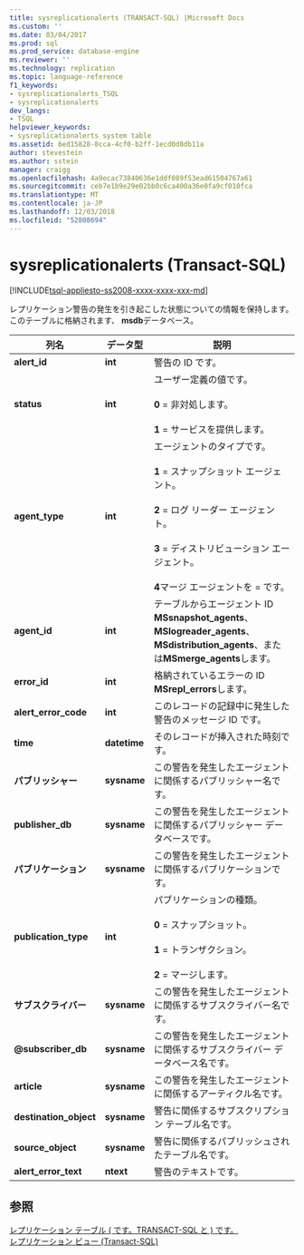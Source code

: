 ```yaml
---
title: sysreplicationalerts (TRANSACT-SQL) |Microsoft Docs
ms.custom: ''
ms.date: 03/04/2017
ms.prod: sql
ms.prod_service: database-engine
ms.reviewer: ''
ms.technology: replication
ms.topic: language-reference
f1_keywords:
- sysreplicationalerts_TSQL
- sysreplicationalerts
dev_langs:
- TSQL
helpviewer_keywords:
- sysreplicationalerts system table
ms.assetid: 6ed15828-8cca-4cf0-b2ff-1ecd0d8db11a
author: stevestein
ms.author: sstein
manager: craigg
ms.openlocfilehash: 4a9ecac73840636e1ddf089f53ead61504767a61
ms.sourcegitcommit: ceb7e1b9e29e02bb0c6ca400a36e0fa9cf010fca
ms.translationtype: MT
ms.contentlocale: ja-JP
ms.lasthandoff: 12/03/2018
ms.locfileid: "52808694"
---
```

# <a name="sysreplicationalerts-transact-sql"></a>sysreplicationalerts (Transact-SQL)
[!INCLUDE[tsql-appliesto-ss2008-xxxx-xxxx-xxx-md](../../includes/tsql-appliesto-ss2008-xxxx-xxxx-xxx-md.md)]

  レプリケーション警告の発生を引き起こした状態についての情報を保持します。 このテーブルに格納されます、 **msdb**データベース。  
  
|列名|データ型|説明|  
|-----------------|---------------|-----------------|  
|**alert_id**|**int**|警告の ID です。|  
|**status**|**int**|ユーザー定義の値です。<br /><br /> **0** = 非対処します。<br /><br /> **1** = サービスを提供します。|  
|**agent_type**|**int**|エージェントのタイプです。<br /><br /> **1** = スナップショット エージェント。<br /><br /> **2** = ログ リーダー エージェント。<br /><br /> **3** = ディストリビューション エージェント。<br /><br /> **4**マージ エージェントを = です。|  
|**agent_id**|**int**|テーブルからエージェント ID **MSsnapshot_agents**、 **MSlogreader_agents**、 **MSdistribution_agents**、または**MSmerge_agents**します。|  
|**error_id**|**int**|格納されているエラーの ID **MSrepl_errors**します。|  
|**alert_error_code**|**int**|このレコードの記録中に発生した警告のメッセージ ID です。|  
|**time**|**datetime**|そのレコードが挿入された時刻です。|  
|**パブリッシャー**|**sysname**|この警告を発生したエージェントに関係するパブリッシャー名です。|  
|**publisher_db**|**sysname**|この警告を発生したエージェントに関係するパブリッシャー データベースです。|  
|**パブリケーション**|**sysname**|この警告を発生したエージェントに関係するパブリケーションです。|  
|**publication_type**|**int**|パブリケーションの種類。<br /><br /> **0** = スナップショット。<br /><br /> **1** = トランザクション。<br /><br /> **2** = マージします。|  
|**サブスクライバー**|**sysname**|この警告を発生したエージェントに関係するサブスクライバー名です。|  
|**@subscriber_db**|**sysname**|この警告を発生したエージェントに関係するサブスクライバー データベース名です。|  
|**article**|**sysname**|この警告を発生したエージェントに関係するアーティクル名です。|  
|**destination_object**|**sysname**|警告に関係するサブスクリプション テーブル名です。|  
|**source_object**|**sysname**|警告に関係するパブリッシュされたテーブル名です。|  
|**alert_error_text**|**ntext**|警告のテキストです。|  
  
## <a name="see-also"></a>参照  
 [レプリケーション テーブル &#40; です。TRANSACT-SQL と &#41; です。](../../relational-databases/system-tables/replication-tables-transact-sql.md)   
 [レプリケーション ビュー &#40;Transact-SQL&#41;](../../relational-databases/system-views/replication-views-transact-sql.md)  
  
  
